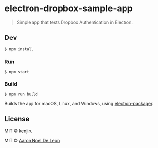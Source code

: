 # electron-dropbox-sample-app

> Simple app that tests Dropbox Authentication in Electron.

## Dev

```
$ npm install
```

### Run

```
$ npm start
```

### Build

```
$ npm run build
```

Builds the app for macOS, Linux, and Windows, using [electron-packager](https://github.com/electron-userland/electron-packager).


## License

MIT © [kenjiru](http://github.com/kenjiru)

MIT © [Aaron Noel De Leon](http://nelonoel.github.io)

